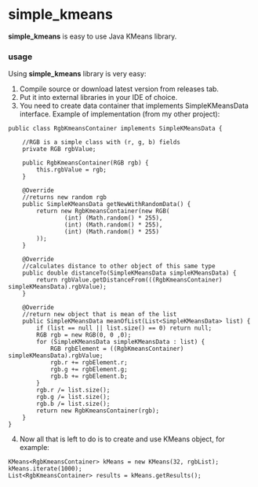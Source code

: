 # simple_kmeans
**simple_kmeans** is easy to use Java KMeans library.

### usage
Using **simple_kmeans** library is very easy: 
1. Compile source or download latest version from releases tab.
2. Put it into external libraries in your IDE of choice.
3. You need to create data container that implements SimpleKMeansData interface. Example of implementation (from my other project):

```
public class RgbKmeansContainer implements SimpleKMeansData {

    //RGB is a simple class with (r, g, b) fields
    private RGB rgbValue;

    public RgbKmeansContainer(RGB rgb) {
        this.rgbValue = rgb;
    }

    @Override
    //returns new random rgb
    public SimpleKMeansData getNewWithRandomData() {
        return new RgbKmeansContainer(new RGB(
                (int) (Math.random() * 255),
                (int) (Math.random() * 255),
                (int) (Math.random() * 255)
        ));
    }

    @Override
    //calculates distance to other object of this same type
    public double distanceTo(SimpleKMeansData simpleKMeansData) {
        return rgbValue.getDistanceFrom(((RgbKmeansContainer) simpleKMeansData).rgbValue);
    }

    @Override
    //return new object that is mean of the list
    public SimpleKMeansData meanOfList(List<SimpleKMeansData> list) {
        if (list == null || list.size() == 0) return null;
        RGB rgb = new RGB(0, 0 ,0);
        for (SimpleKMeansData simpleKMeansData : list) {
            RGB rgbElement = ((RgbKmeansContainer) simpleKMeansData).rgbValue;
            rgb.r += rgbElement.r;
            rgb.g += rgbElement.g;
            rgb.b += rgbElement.b;
        }
        rgb.r /= list.size();
        rgb.g /= list.size();
        rgb.b /= list.size();
        return new RgbKmeansContainer(rgb);
    }
}
```
4. Now all that is left to do is to create and use KMeans<T implements SimpleKMeansData> object, for example:

```
KMeans<RgbKmeansContainer> kMeans = new KMeans(32, rgbList);
kMeans.iterate(1000);
List<RgbKmeansContainer> results = kMeans.getResults();
```
